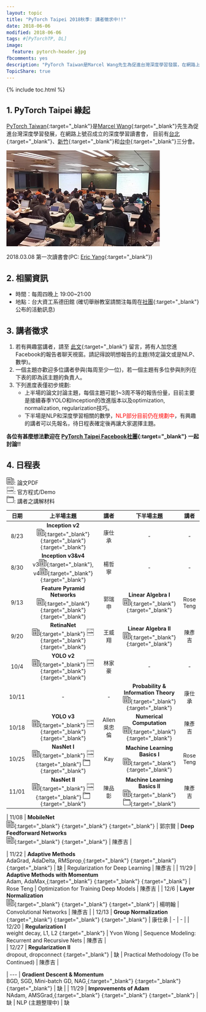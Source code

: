 ```yaml
---
layout: topic
title: "PyTorch Taipei 2018秋季: 講者徵求中!!"
date: 2018-06-06
modified: 2018-06-06
tags: #[PyTorchTP, DL]
image:
  feature: pytorch-header.jpg
fbcomments: yes
description: "PyTorch Taiwan是Marcel Wang先生為促進台灣深度學習發展，在網路上號召成立的深度學習讀書會，目前有台北、台中和新竹三個子分會 | PyTorch Taipei"
TopicShare: true
---
```


{% include toc.html %}

## 1. PyTorch Taipei 緣起

[PyTorch Taiwan](https://www.facebook.com/groups/2027602154187130/){:target="_blank"}是[Marcel Wang](https://www.linkedin.com/in/marcel-wang-3a988b7a/){:target="_blank"}先生為促進台灣深度學習發展，在網路上號召成立的深度學習讀書會，
目前有[台北](http://hemingwang.blogspot.tw/2018/01/pytorchpytorch-taipei_20.html){:target="_blank"}、[新竹](http://hemingwang.blogspot.tw/2018/01/pytorchpytorch-hsinchu.html){:target="_blank"}和[台中](http://hemingwang.blogspot.tw/2018/04/pytorchpytorch-taichung_26.html){:target="_blank"}三分會。

<img src="../../../images/pytp1.jpg">

2018.03.08 第一次讀書會(PC: [Eric Yang](https://www.facebook.com/profile.php?id=1561001417){:target="_blank"})

## 2. 相關資訊

* 時間：每周四晚上 19:00~21:00
* 地點：台大資工系德田館 (確切舉辦教室請關注每周在[社團](https://www.facebook.com/groups/2027602154187130/){:target="_blank"}公布的活動訊息)

## 3. 講者徵求

1. 若有興趣當講者，請至 [此文](https://www.facebook.com/groups/2027602154187130/permalink/2060273964253282/){:target="_blank"} 留言，將有人加您進Facebook的報告者聊天視窗。請記得說明想報告的主題(特定論文或是NLP、數學)。
2. 一個主題亦歡迎多位講者參與(每周至少一位)，若一個主題有多位參與則列在下表的即為該主題的負責人。
3. 下列進度表僅初步規劃:
    * 上半場的論文討論主題，每個主題可能1~3周不等的報告份量，目前主要是接續春季YOLO和Inception的改進版本以及optimization, normalization, regularization技巧。
    * 下半場是NLP和深度學習相關的數學，<font color="red">NLP部分目前仍在規劃中</font>，有興趣的講者可以先報名，待日程表確定後再讓大家選擇主題。


**各位有甚麼想法歡迎在 [PyTorch Taipei Facebook社團](https://www.facebook.com/groups/2027602154187130/){:target="_blank"} 一起討論!!**

## 4. 日程表

<link rel="stylesheet" href="../../custom.css">
<div class="w3-row">
  <!-- 這部分待更新 -->
  <!--
  <div class="w3-quarter w3-container">
    <p><img src="../../images/icons/gd.png" alt="" /> <a href="https://drive.google.com/open?id=12AYDi8JCsqYVXJH7jbexuu3LHtqtudiz" target="_blank">全部論文下載</a><br>
    <img src="../../images/icons/gds.png" alt="" /> <a href="https://docs.google.com/spreadsheets/d/1qYJ5rOL7gotjbcXTVPDvclyZptZ-cRpYcDbdWk3PMt4/edit?usp=sharing" target="_blank">每周講者列表</a><br>
    <img src="../../images/icons/github.png" alt="" /> <a href="https://github.com/pecu/PyTorch_CSX" target="_blank">實作進度表</a><br><img src="../../images/icons/youtube.png" alt="" /> <a href="https://www.youtube.com/channel/UCk_f2g9Dkc4WaqrqpzxywJw" target="_blank">PyTorchTP</a></p>
  </div>
  -->
  <div class="w3-quarter w3-container">
    <p><img src="../../../images/icons/paper.png" alt="" />: 論文PDF<br>
    <img src="../../../images/icons/coding.png" alt="" />: 官方程式/Demo<br>
    <img src="../../../images/icons/mt.png" alt="" />: 講者之講解材料</p>
  </div>
</div>






|日期            | 上半場主題                                                                                                                                           | 講者                  | 下半場主題                                                                                                      | 講者               |
|:--------------:|:---------------------------------------------------------------------------------------------------------------------------------------------------:|:--------------------:|:---------------------------------------------------------------------------------------------------------------:|:------------------:|
| 8/23           | **Inception v2**                        <br>[![][p]][Iv2p]{:target="_blank"} [      ][Iv2c]{:target="_blank"} [      ][Iv2m]{:target="_blank"}      | 康仕承               | - | - |
| 8/30           | **Inception v3&v4**                     <br>v3[![][p]][Iv3p]{:target="_blank"}, v4[![][p]][Iv4p]{:target="_blank"} [      ][I34m]{:target="_blank"} | 楊哲寧               | - | - |        
| 9/13           | **Feature Pyramid Networks**            <br>[![][p]][FPNp]{:target="_blank"} [      ][FPNc]{:target="_blank"} [      ][FPNm]{:target="_blank"}      | 郭瑞申               | **Linear Algebra I**                    <br>[![][p]][m1p]{:target="_blank"} [      ][m1m]{:target="_blank"}     | Rose Teng         |               
| 9/20           | **RetinaNet**                           <br>[![][p]][rtnp]{:target="_blank"} [![][c]][rtnc]{:target="_blank"} [      ][rtnm]{:target="_blank"}      | 王威翔               | **Linear Algebra II**                   <br>[![][p]][m1p]{:target="_blank"} [      ][m1m]{:target="_blank"}     | 陳彥吉             |
| 10/4           | **YOLO v2**                             <br>[![][p]][Yv2p]{:target="_blank"} [![][c]][Yv2c]{:target="_blank"} [      ][Yv2m]{:target="_blank"}      | 林家豪               | - | - |
| 10/11          | - | - | **Probability & Information Theory**    <br>[![][p]][m2p]{:target="_blank"} [      ][m2m]{:target="_blank"}                                         | 康仕承               |
| 10/18          |  **YOLO v3**                             <br>[![][p]][Yv3p]{:target="_blank"} [![][c]][Yv3c]{:target="_blank"} [      ][Yv3m]{:target="_blank"}     | Allen 吳忠倫         | **Numerical Computation**               <br>[![][p]][m3p]{:target="_blank"} [      ][m3m]{:target="_blank"}     | 陳彥吉              |
| 10/25          | **NasNet I**                             <br>[![][p]][ns1np]{:target="_blank"} [![][c]][ns1nc]{:target="_blank"} [![][m]][ns1nm]{:target="_blank"} | Kay                  | **Machine Learning Basics I**           <br>[![][p]][m4p]{:target="_blank"} [      ][m4m]{:target="_blank"}     | Rose Teng          |  
| 11/01          | **NasNet II**                           <br>[![][p]][ns2np]{:target="_blank"} [![][c]][ns2nc]{:target="_blank"} [![][m]][ns2nm]{:target="_blank"}  | 陳品彰                | **Machine Learning Basics II**          <br>[![][p]][m4p]{:target="_blank"} [![][m]][m4m]{:target="_blank"}     | 陳彥吉                 |


| 11/08          | **MobileNet**                           <br>[![][p]][mbnp]{:target="_blank"} [      ][mbnc]{:target="_blank"} [      ][mbnm]{:target="_blank"}      | 郭宗賢               | **Deep Feedforward Networks**           <br>[![][p]][m5p]{:target="_blank"} [      ][m5m]{:target="_blank"}  | 陳彥吉 |

| 11/22          | **Adaptive Methods**                    <br>AdaGrad, AdaDelta, RMSprop[      ][am1p]{:target="_blank"} [      ][am1c]{:target="_blank"} [      ][am1m]{:target="_blank"}      | 缺                   | Regularization for Deep Learning                                                      | 陳彥吉             |
| 11/29          | **Adaptive Methods with Momentum**      <br>Adam, AdaMax[      ][am2p]{:target="_blank"} [      ][am2c]{:target="_blank"} [      ][am2m]{:target="_blank"}                    | Rose Teng            | Optimization for Training Deep Models                                                 | 陳彥吉             |
| 12/6           | **Layer Normalization**                 <br>[![][p]][lnlp]{:target="_blank"} [      ][lnlc]{:target="_blank"} [      ][lnlm]{:target="_blank"}      | 楊明翰               | Convolutional Networks                                                                                           | 陳彥吉             |
| 12/13          | **Group Normalization**                 <br>[      ][gnlp]{:target="_blank"} [      ][gnlc]{:target="_blank"} [      ][gnlm]{:target="_blank"}      | 康仕承               | - | - |
| 12/20          | **Regularization I**                    <br>weight decay, L1, L2 [      ][rg1m]{:target="_blank"}                                                   | Yvon Wong            | Sequence Modeling: Recurrent and Recursive Nets                                                                  | 陳彥吉            |  
| 12/27          | **Regularization II**                   <br>dropout, dropconnect [      ][rg1m]{:target="_blank"}                                                   | 缺                   | Practical Methodology (To be Continued)                                                                          | 陳彥吉             |

| ---            | **Gradient Descent & Momentum**         <br>BGD, SGD, Mini-batch GD, NAG[      ][gdmp]{:target="_blank"} [      ][gdmc]{:target="_blank"} [      ][gdmm]{:target="_blank"}    | 缺                   |
| 11/29          | **Improvements of Adam**                <br>NAdam, AMSGrad[      ][iadp]{:target="_blank"} [      ][iadc]{:target="_blank"} [      ][iadm]{:target="_blank"}                  | 缺                   | NLP (主題整理中)                                                                       | 缺
<!-- 12/27 -->
<!-- 1/3,10,17,24,31 -->
<!-- ntu_schedule http://www.aca.ntu.edu.tw/calendar/calendar107.xls -->
<!-- | RNN                                 | 林振雄              |    -->

[p]: ../../../images/icons/paper.png
[c]: ../../../images/icons/coding.png
[m]: ../../../images/icons/mt.png

<!-- Inception -->
[Iv2p]: https://arxiv.org/abs/1512.00567
[Iv2c]: ...
[Iv2m]: https://github.com/pytorchtaipei/article-/blob/master/Inception-v2.pdf
[Iv3p]: https://arxiv.org/abs/1512.00567
[Iv4p]: https://arxiv.org/abs/1602.07261
[I34m]: https://github.com/pytorchtaipei/article-/blob/master/Google-Inception.pdf

<!-- FPN -->
[FPNp]: https://arxiv.org/abs/1612.03144
[FPNc]: https://github.com/pytorchtaipei/article-/blob/master/FPN_PyTorchTP_20180913.ipynb
[FPNm]: https://github.com/pytorchtaipei/article-/blob/master/FPN%20%20OD%209-13.pdf

<!--    -->
[rtnp]: https://arxiv.org/pdf/1708.02002
[rtnc]: https://github.com/facebookresearch/Detectron
[rtnm]: https://github.com/pytorchtaipei/article-/blob/master/PyTorch%20Taipei%20_%20Focal%20Loss%20(RetinaNet)%20_%20Sept.%2020th%202018.pdf

<!-- YOLO v2 -->
[Yv2c]: https://pjreddie.com/darknet/yolov2/
[Yv2p]: https://arxiv.org/abs/1612.08242
[Yv2m]: https://github.com/pytorchtaipei/article-/blob/master/YOLO%20v2%20NTU%20927.pdf

<!-- YOLO v3 -->
[Yv3c]: https://pjreddie.com/darknet/yolo/
[Yv3p]: https://pjreddie.com/media/files/papers/YOLOv3.pdf
[Yv3m]: ...

<!-- Mobilenet -->
[mbnp]: https://arxiv.org/pdf/1704.04861.pdf
[mbnc]: ...
[mbnm]: ...

<!-- NASnet -->
[ns1np]: ...
[ns1nc]: ...
[ns1nm]: ...
[ns2np]: ...
[ns2nc]: ...
[ns2nm]: ...



<!--    -->
[gdmp]: ...
[gdmc]: ...
[gdmm]: ...

<!--    -->
[am1p]: ...
[am1c]: ...
[am1m]: ...

<!--    -->
[am2p]: ...
[am2c]: ...
[am2m]: ...

<!--    -->
[iadp]: ...
[iadc]: ...
[iadm]: ...

<!--    -->
[lnlp]: https://arxiv.org/abs/1607.06450
[lnlc]: ...
[lnlm]: ...

<!--    -->
[gnlp]: ...
[gnlc]: ...
[gnlm]: ...

<!--    -->
[rg1p]: ...
[rg1m]: ...
[rg2p]: ...
[rg2m]: ...


<!-- Math -->
[m1p]: http://www.deeplearningbook.org/contents/linear_algebra.html
[m2p]: http://www.deeplearningbook.org/contents/prob.html
[m3p]: http://www.deeplearningbook.org/contents/numerical.html
[m4p]: http://www.deeplearningbook.org/contents/ml.html
[m5p]: ...
[m6p]: ...

[m1m]: ...
[m2m]: https://github.com/pytorchtaipei/article-/blob/master/prob.pptx
[m3m]: ...
[m4m]: http://www.deeplearningbook.org/
[m5m]: ...
[m6m]: ...
